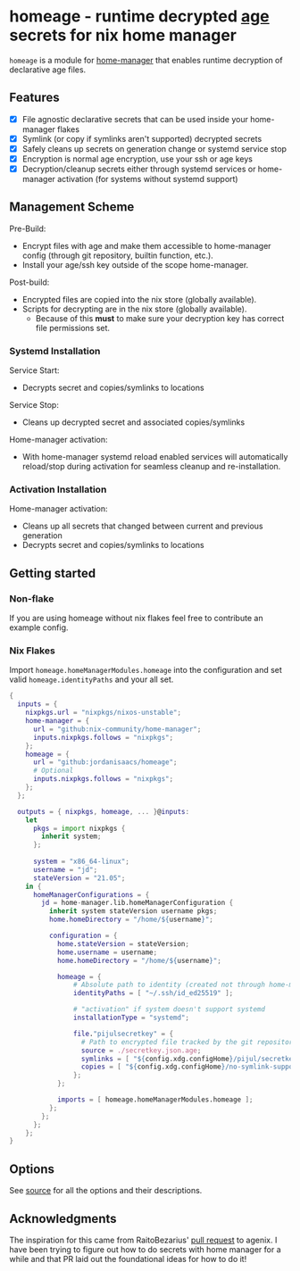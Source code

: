 # homeage - runtime decrypted [age](https://github.com/str4d/rage) secrets for nix home manager

`homeage` is a module for [home-manager](https://github.com/nix-community/home-manager) that enables runtime decryption of declarative age files.

## Features

- [x] File agnostic declarative secrets that can be used inside your home-manager flakes
- [X] Symlink (or copy if symlinks aren't supported) decrypted secrets
- [X] Safely cleans up secrets on generation change or systemd service stop
- [x] Encryption is normal age encryption, use your ssh or age keys
- [X] Decryption/cleanup secrets either through systemd services or home-manager activation (for systems without systemd support)

## Management Scheme

Pre-Build:

* Encrypt files with age and make them accessible to home-manager config (through git repository, builtin function, etc.).
* Install your age/ssh key outside of the scope home-manager.

Post-build:

* Encrypted files are copied into the nix store (globally available).
* Scripts for decrypting are in the nix store (globally available).
    * Because of this **must** to make sure your decryption key has correct file permissions set.

### Systemd Installation

Service Start:
* Decrypts secret and copies/symlinks to locations

Service Stop:
* Cleans up decrypted secret and associated copies/symlinks

Home-manager activation:
* With home-manager systemd reload enabled services will automatically reload/stop during activation for seamless cleanup and re-installation.

### Activation Installation

Home-manager activation:
* Cleans up all secrets that changed between current and previous generation
* Decrypts secret and copies/symlinks to locations

## Getting started

### Non-flake

If you are using homeage without nix flakes feel free to contribute an example config.

### Nix Flakes

Import `homeage.homeManagerModules.homeage` into the configuration and set valid `homeage.identityPaths` and your all set.

```nix
{
  inputs = {
    nixpkgs.url = "nixpkgs/nixos-unstable";
    home-manager = {
      url = "github:nix-community/home-manager";
      inputs.nixpkgs.follows = "nixpkgs";
    };
    homeage = {
      url = "github:jordanisaacs/homeage";
      # Optional
      inputs.nixpkgs.follows = "nixpkgs";
    };
  };

  outputs = { nixpkgs, homeage, ... }@inputs:
    let
      pkgs = import nixpkgs {
        inherit system;
      };
      
      system = "x86_64-linux";
      username = "jd";
      stateVersion = "21.05";
    in {
      homeManagerConfigurations = {
        jd = home-manager.lib.homeManagerConfiguration {
          inherit system stateVersion username pkgs;
          home.homeDirectory = "/home/${username}";

          configuration = {
            home.stateVersion = stateVersion;
            home.username = username;
            home.homeDirectory = "/home/${username}";

            homeage = {
                # Absolute path to identity (created not through home-manager)
                identityPaths = [ "~/.ssh/id_ed25519" ];

                # "activation" if system doesn't support systemd
                installationType = "systemd";

                file."pijulsecretkey" = {
                  # Path to encrypted file tracked by the git repository
                  source = ./secretkey.json.age;
                  symlinks = [ "${config.xdg.configHome}/pijul/secretkey.json" ];
                  copies = [ "${config.xdg.configHome}/no-symlink-support/secretkey.json" ];
                };
            };

            imports = [ homeage.homeManagerModules.homeage ];
          };
        };
      };
    };
}
```

## Options

See [source](./module/default.nix) for all the options and their descriptions.

## Acknowledgments

The inspiration for this came from RaitoBezarius' [pull request](https://github.com/ryantm/agenix/pull/58/files) to agenix. I have been trying to figure out how to do secrets with home manager for a while and that PR laid out the foundational ideas for how to do it!
